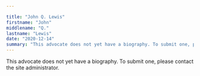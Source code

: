 ```yaml
---

title: "John Q. Lewis"
firstname: "John"
middlename: "Q."
lastname: "Lewis"
date: "2020-12-14"
summary: "This advocate does not yet have a biography. To submit one, please contact the site administrator."
---
```

This advocate does not yet have a biography. To submit one, please contact the site administrator.

